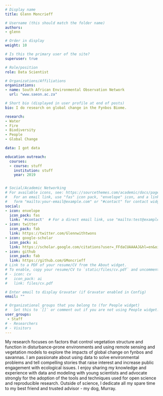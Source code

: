 ```yaml
---
# Display name
title: Glenn Moncrieff

# Username (this should match the folder name)
authors:
- glenn

# Order in display
weight: 10

# Is this the primary user of the site?
superuser: true

# Role/position
role: Data Scientist

# Organizations/Affiliations
organizations:
- name: South African Environmental Observation Network
  url: "www.saeon.ac.za"

# Short bio (displayed in user profile at end of posts)
bio: I do research on global change in the Fynbos Biome.

research:
- Water
- Fire
- Biodiversity
- People
- Global Change

data: I got data

education outreach:
  courses:
  - course: stuff
    institution: stuff
    year: 2019


# Social/Academic Networking
# For available icons, see: https://sourcethemes.com/academic/docs/page-builder/#icons
#   For an email link, use "fas" icon pack, "envelope" icon, and a link in the
#   form "mailto:your-email@example.com" or "#contact" for contact widget.
social:
- icon: envelope
  icon_pack: fas
  link: '#contact'  # For a direct email link, use "mailto:test@example.org".
- icon: twitter
  icon_pack: fab
  link: https://twitter.com/Glennwithtwons
- icon: google-scholar
  icon_pack: ai
  link: https://scholar.google.com/citations?user=_FFdaCUAAAAJ&hl=en&oi=ao
- icon: github
  icon_pack: fab
  link: https://github.com/GMoncrieff
# Link to a PDF of your resume/CV from the About widget.
# To enable, copy your resume/CV to `static/files/cv.pdf` and uncomment the lines below.
# - icon: cv
#   icon_pack: ai
#   link: files/cv.pdf

# Enter email to display Gravatar (if Gravatar enabled in Config)
email: ""

# Organizational groups that you belong to (for People widget)
#   Set this to `[]` or comment out if you are not using People widget.
user_groups:
 - Staff
# - Researchers
# - Visitors
---
```


My research focuses on factors that control vegetation structure and function in disturbance-prone environments and using remote sensing and vegetation models to explore the impacts of global change on fynbos and savannas. I am passionate about using data to solve environmental problems and tell compelling stories that raise interest and increase public engagement with ecological issues. I enjoy sharing my knowledge and experience with data and modeling with young scientists and advocate strongly for the adoption of the tools and techniques used for open science and reproducible research. Outside of science, I dedicate all my spare time to my best friend and trusted advisor - my dog, Murray.
